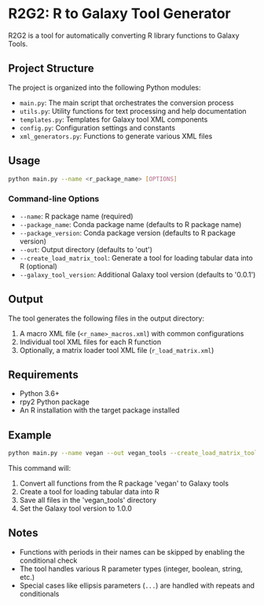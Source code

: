# R2G2: R to Galaxy Tool Generator

R2G2 is a tool for automatically converting R library functions to Galaxy Tools.

## Project Structure

The project is organized into the following Python modules:

- `main.py`: The main script that orchestrates the conversion process
- `utils.py`: Utility functions for text processing and help documentation
- `templates.py`: Templates for Galaxy tool XML components
- `config.py`: Configuration settings and constants
- `xml_generators.py`: Functions to generate various XML files

## Usage

```bash
python main.py --name <r_package_name> [OPTIONS]
```

### Command-line Options

- `--name`: R package name (required)
- `--package_name`: Conda package name (defaults to R package name)
- `--package_version`: Conda package version (defaults to R package version)
- `--out`: Output directory (defaults to 'out')
- `--create_load_matrix_tool`: Generate a tool for loading tabular data into R (optional)
- `--galaxy_tool_version`: Additional Galaxy tool version (defaults to '0.0.1')

## Output

The tool generates the following files in the output directory:

1. A macro XML file (`<r_name>_macros.xml`) with common configurations
2. Individual tool XML files for each R function
3. Optionally, a matrix loader tool XML file (`r_load_matrix.xml`)

## Requirements

- Python 3.6+
- rpy2 Python package
- An R installation with the target package installed

## Example

```bash
python main.py --name vegan --out vegan_tools --create_load_matrix_tool --galaxy_tool_version 1.0.0
```

This command will:
1. Convert all functions from the R package 'vegan' to Galaxy tools
2. Create a tool for loading tabular data into R
3. Save all files in the 'vegan_tools' directory
4. Set the Galaxy tool version to 1.0.0

## Notes

- Functions with periods in their names can be skipped by enabling the conditional check
- The tool handles various R parameter types (integer, boolean, string, etc.)
- Special cases like ellipsis parameters (`...`) are handled with repeats and conditionals
